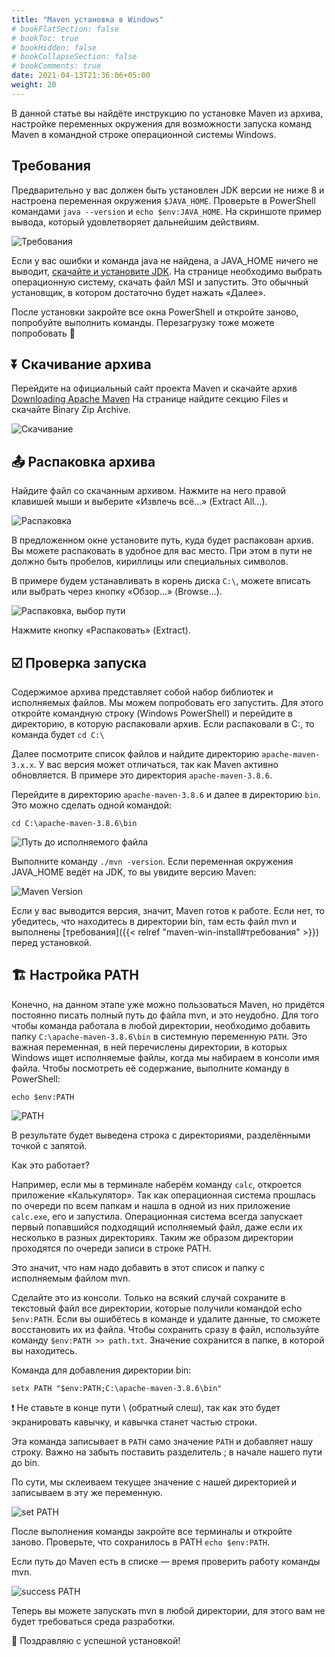 ```yaml
---
title: "Maven установка в Windows"
# bookFlatSection: false
# bookToc: true
# bookHidden: false
# bookCollapseSection: false
# bookComments: true
date: 2021-04-13T21:36:06+05:00
weight: 20
---
```


В данной статье вы найдёте инструкцию по установке Maven из архива,
настройке переменных окружения для возможности запуска команд Maven
в командной строке операционной системы Windows.

## Требования

Предварительно у вас должен быть установлен JDK версии не ниже 8 и настроена
переменная окружения `$JAVA_HOME`. Проверьте в PowerShell
командами `java --version` и `echo $env:JAVA_HOME`. На скриншоте пример вывода,
который удовлетворяет дальнейшим действиям.

![Требования](requests.jpg)

Если у вас ошибки и команда java не найдена, а JAVA_HOME ничего не выводит, [скачайте
и установите JDK](https://adoptium.net/temurin/releases/).
На странице необходимо выбрать операционную систему,
скачать файл MSI и запустить.
Это обычный установщик, в котором достаточно будет нажать «Далее».

После установки закройте все окна PowerShell и откройте заново,
попробуйте выполнить команды. Перезагрузку тоже можете попробовать 🙂

## ⏬ Скачивание архива

Перейдите на официальный сайт проекта Maven и скачайте архив
[Downloading Apache Maven](https://maven.apache.org/download.cgi)
На странице найдите секцию Files и скачайте Binary Zip Archive.

![Скачивание](download.png)

## 📤 Распаковка архива

Найдите файл со скачанным архивом. Нажмите на него правой клавишей мыши
и выберите «Извлечь всё…» (Extract All…).

![Распаковка](extract.jpg)

В предложенном окне установите путь, куда будет распакован архив. Вы можете распаковать в удобное для вас место. При этом в пути не должно быть пробелов, кириллицы или специальных символов.

В примере будем устанавливать в корень диска `C:\`, можете вписать или
выбрать через кнопку «Обзор…» (Browse…).

![Распаковка, выбор пути](extract2.jpg)

Нажмите кнопку «Распаковать» (Extract).

## ☑️ Проверка запуска

Содержимое архива представляет собой набор библиотек и исполняемых файлов.
Мы можем попробовать его запустить. Для этого откройте командную строку
(Windows PowerShell) и перейдите в директорию, в которую распаковали архив.
Если распаковали в C:, то команда будет `cd C:\`

Далее посмотрите список файлов и найдите директорию `apache-maven-3.x.x`.
У вас версия может отличаться, так как Maven активно обновляется.
В примере это директория `apache-maven-3.8.6`.

Перейдите в директорию `apache-maven-3.8.6` и далее в директорию `bin`. Это можно сделать одной командой:

`cd C:\apache-maven-3.8.6\bin`

![Путь до исполняемого файла](path.jpg)

Выполните команду `./mvn -version`. Если переменная окружения JAVA_HOME ведёт на JDK, то вы увидите версию Maven:

![Maven Version](mvn-version.jpg)

Если у вас выводится версия, значит, Maven готов к работе. Если нет, то убедитесь, что находитесь в директории bin, там есть файл mvn и выполнены [требования]({{< relref "maven-win-install#требования" >}}) перед установкой.

## 🏗️ Настройка PATH

Конечно, на данном этапе уже можно пользоваться Maven,
но придётся постоянно писать полный путь до файла mvn, и это неудобно.
Для того чтобы команда работала в любой директории,
необходимо добавить папку  `C:\apache-maven-3.8.6\bin`
в системную переменную `PATH`. Это важная переменная, в ней перечислены
директории, в которых Windows ищет исполняемые файлы,
когда мы набираем в консоли имя файла.
Чтобы посмотреть её содержание, выполните команду в PowerShell:

`echo $env:PATH`

![PATH](env-path.jpg)

В результате будет выведена строка с директориями, разделёнными точкой с запятой.

Как это работает?

Например, если мы в терминале наберём команду `calc`, откроется приложение
«Калькулятор». Так как операционная система прошлась по очереди по всем папкам
и нашла в одной из них приложение `calc.exe`, его и запустила.
Операционная система всегда запускает первый попавшийся подходящий
исполняемый файл, даже если их несколько в разных директориях.
Таким же образом директории проходятся по очереди записи в строке PATH.

Это значит, что нам надо добавить в этот список и папку с исполняемым файлом mvn.

Сделайте это из консоли. Только на всякий случай сохраните в текстовый файл
все директории, которые получили командой echo `$env:PATH`.
Если вы ошибётесь в команде и удалите данные, то сможете восстановить их
из файла. Чтобы сохранить сразу в файл, используйте команду
`$env:PATH >> path.txt`. Значение сохранится в папке, в которой вы находитесь.

Команда для добавления директории bin:

`setx PATH "$env:PATH;C:\apache-maven-3.8.6\bin"`

❗ Не ставьте в конце пути \\ (обратный слеш), так как это будет экранировать кавычку, и кавычка станет частью строки.

Эта команда записывает в `PATH` cамо значение `PATH` и добавляет нашу строку. Важно на забыть поставить разделитель ; в начале нашего пути до bin.

По сути, мы склеиваем текущее значение с нашей директорией и записываем в эту же переменную.

![set PATH](set-path.jpg)

После выполнения команды закройте все терминалы и откройте заново.
Проверьте, что сохранилось в PATH `echo $env:PATH`.

Если путь до Maven есть в списке — время проверить работу команды mvn.

![success PATH](success.jpg)

Теперь вы можете запускать mvn в любой директории,
для этого вам не будет требоваться среда разработки.

🎉 Поздравляю с успешной установкой!
